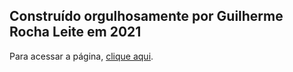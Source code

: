 <h2>
	Construído orgulhosamente por Guilherme Rocha Leite em 2021
</h2>

Para acessar a página, <a href="https://guilhermedtna.github.io/">clique aqui</a>.
